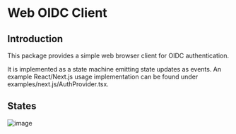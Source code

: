 # Web OIDC Client

## Introduction
This package provides a simple web browser client for OIDC authentication.

It is implemented as a state machine emitting state updates as events.
An example React/Next.js usage implementation can be found under examples/next.js/AuthProvider.tsx.

## States
![image](https://github.com/TheChristophe/web-oidc-client/assets/65168240/8213a5fe-4d0a-45f6-932b-edc4fe3722e7)
